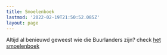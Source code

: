 ```yaml
---
title: Smoelenboek
lastmod: '2022-02-19T21:50:52.085Z'
layout: page
---
```

Altijd al benieuwd geweest wie die Buurlanders zijn? check [het smoelenboek](https://docs.google.com/presentation/d/1h2RkaU0gB0hagqWy8G8sS0yEhXQDLQ_FrOb5LvZUvRo/edit?usp=drivesdk)
